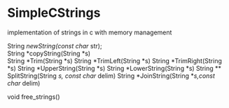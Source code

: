 # SimpleCStrings
implementation of strings in c with memory management

String *newString(const char* str); <br>
String *copyString(String *s) <br>
String *Trim(String *s)
String *TrimLeft(String *s)
String *TrimRight(String *s)
String *UpperString(String *s)
String *LowerString(String *s)
String ** SplitString(String *s, const char* delim)
String *JoinString(String **s,const char* delim)

void free_strings()
